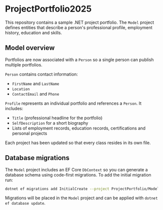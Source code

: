 # ProjectPortfolio2025

This repository contains a sample .NET project portfolio. The `Model` project defines entities that describe a person's professional profile, employment history, education and skills.

## Model overview

Portfolios are now associated with a `Person` so a single person can publish multiple portfolios.

`Person` contains contact information:

- `FirstName` and `LastName`
- `Location`
- `ContactEmail` and `Phone`

`Profile` represents an individual portfolio and references a `Person`. It includes:

- `Title` (professional headline for the portfolio)
- `SelfDescription` for a short biography
- Lists of employment records, education records, certifications and personal projects

Each project has been updated so that every class resides in its own file.

## Database migrations

The `Model` project includes an EF Core `DbContext` so you can generate a
database schema using code-first migrations. To add the initial migration run:

```bash
dotnet ef migrations add InitialCreate --project ProjectPortfolio/Model --startup-project ProjectPortfolio/ProjectPortfolio.AppHost
```

Migrations will be placed in the `Model` project and can be applied with
`dotnet ef database update`.
